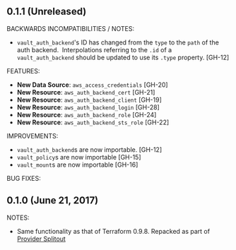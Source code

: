 ## 0.1.1 (Unreleased)

BACKWARDS INCOMPATIBILITIES / NOTES:
* `vault_auth_backend`'s ID has changed from the `type` to the `path` of the auth backend.
  Interpolations referring to the `.id` of a `vault_auth_backend` should be updated to use
  its `.type` property. [GH-12]

FEATURES:
* **New Data Source**: `aws_access_credentials` [GH-20]
* **New Resource**: `aws_auth_backend_cert` [GH-21]
* **New Resource**: `aws_auth_backend_client` [GH-19]
* **New Resource**: `aws_auth_backend_login` [GH-28]
* **New Resource**: `aws_auth_backend_role` [GH-24]
* **New Resource**: `aws_auth_backend_sts_role` [GH-22]

IMPROVEMENTS:
* `vault_auth_backend`s are now importable. [GH-12]
* `vault_policy`s are now importable [GH-15]
* `vault_mount`s are now importable [GH-16]

BUG FIXES:

## 0.1.0 (June 21, 2017)

NOTES:

* Same functionality as that of Terraform 0.9.8. Repacked as part of [Provider Splitout](https://www.hashicorp.com/blog/upcoming-provider-changes-in-terraform-0-10/)
